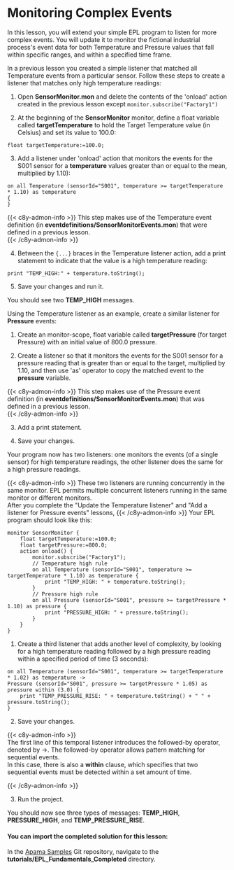 # Monitoring Complex Events

In this lesson, you will extend your simple EPL program to listen for more complex events. You will update it to monitor the fictional industrial process's event data for both Temperature and Pressure values that fall within specific ranges, and within a specified time frame.

In a previous lesson you created a simple listener that matched all Temperature events from a particular sensor. Follow these steps to create a listener that matches only high temperature readings:  
  
1. Open **SensorMonitor.mon** and delete the contents of the 'onload' action created in the previous lesson except ``` monitor.subscribe("Factory1") ```
  
2. At the beginning of the **SensorMonitor** monitor, define a float variable called **targetTemperature** to hold the Target Temperature value (in Celsius) and set its value to 100.0:  
```
float targetTemperature:=100.0;
```  
3. Add a listener under 'onload' action that monitors the events for the S001 sensor for a **temperature** values greater than or equal to the mean, multiplied by 1.10):  
```
on all Temperature (sensorId="S001", temperature >= targetTemperature * 1.10) as temperature  
{  
}  
```  
{{< c8y-admon-info >}}
This step makes use of the Temperature event definition (in **eventdefinitions/SensorMonitorEvents.mon**) that were defined in a previous lesson.  
{{< /c8y-admon-info >}}
  
4. Between the ```{...}``` braces in the Temperature listener action, add a print statement to indicate that the value is a high temperature reading:  
```
print "TEMP_HIGH:" + temperature.toString();  
```  
5. Save your changes and run it.

You should see two **TEMP_HIGH** messages.  
  
Using the Temperature listener as an example, create a similar listener for **Pressure** events:  
  
1. Create an monitor-scope, float variable called **targetPressure** (for target Pressure) with an initial value of 800.0 pressure.  
  
2. Create a listener so that it monitors the events for the S001 sensor for a pressure reading that is greater than or equal to the target, multiplied by 1.10, and then use 'as' operator to copy the matched event to the **pressure** variable.  
  
{{< c8y-admon-info >}}
This step makes use of the Pressure event definition (in **eventdefinitions/SensorMonitorEvents.mon**) that was defined in a previous lesson.  
{{< /c8y-admon-info >}}
  
3. Add a print statement.  
  
4. Save your changes.  
  
Your program now has two listeners: one monitors the events (of a single sensor) for high temperature readings, the other listener does the same for a high pressure readings.  
  
{{< c8y-admon-info >}} These two listeners are running concurrently in the same monitor. EPL permits multiple concurrent listeners running in the same monitor or different monitors.  
After you complete the "Update the Temperature listener" and "Add a listener for Pressure events" lessons, 
{{< /c8y-admon-info >}}
Your EPL program should look like this:  
```
monitor SensorMonitor {
    float targetTemperature:=100.0;
    float targetPressure:=800.0;
    action onload() {
        monitor.subscribe("Factory1");
        // Temperature high rule
        on all Temperature (sensorId="S001", temperature >= targetTemperature * 1.10) as temperature {
            print "TEMP_HIGH: " + temperature.toString();
        }
        // Pressure high rule
        on all Pressure (sensorId="S001", pressure >= targetPressure * 1.10) as pressure {
            print "PRESSURE_HIGH: " + pressure.toString();
        }
    }
}
```

1. Create a third listener that adds another level of complexity, by looking for a high temperature reading followed by a high pressure reading within a specified period of time (3 seconds):  
```
on all Temperature (sensorId="S001", temperature >= targetTemperature * 1.02) as temperature -> 
Pressure (sensorId="S001", pressure >= targetPressure * 1.05) as pressure within (3.0) { 
    print "TEMP_PRESSURE_RISE: " + temperature.toString() + " " + pressure.toString(); 
}
```
2. Save your changes.  
  
{{< c8y-admon-info >}}   
The first line of this temporal listener introduces the followed-by operator, denoted by ->. The followed-by operator allows pattern matching for sequential events.  
In this case, there is also a **within** clause, which specifies that two sequential events must be detected within a set amount of time. 

{{< /c8y-admon-info >}}

3. Run the project.  
  
You should now see three types of messages: **TEMP_HIGH**, **PRESSURE_HIGH**, and **TEMP_PRESSURE_RISE**.  
  

#### You can import the completed solution for this lesson:  

In the [Apama Samples](https://github.com/Cumulocity-IoT/apama-samples) Git repository, navigate to the **tutorials/EPL_Fundamentals_Completed** directory.